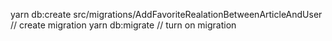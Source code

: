 yarn db:create src/migrations/AddFavoriteRealationBetweenArticleAndUser // create migration
yarn db:migrate // turn on migration
